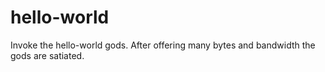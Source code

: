 hello-world
===========

Invoke the hello-world gods.  After offering many bytes and bandwidth the gods are
satiated.
